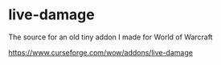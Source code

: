 # live-damage
The source for an old tiny addon I made for World of Warcraft

https://www.curseforge.com/wow/addons/live-damage
